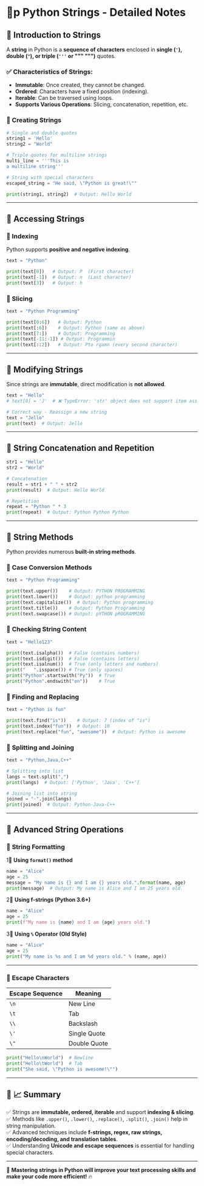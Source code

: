 # 📌p Python Strings - Detailed Notes

## 🔹 Introduction to Strings
A **string** in Python is a **sequence of characters** enclosed in **single (`'`), double (`"`), or triple (`'''` or """ """)** quotes.

### ✅ Characteristics of Strings:
- **Immutable**: Once created, they cannot be changed.
- **Ordered**: Characters have a fixed position (indexing).
- **Iterable**: Can be traversed using loops.
- **Supports Various Operations**: Slicing, concatenation, repetition, etc.

### 🔹 Creating Strings
```python
# Single and double quotes
string1 = 'Hello'
string2 = "World"

# Triple quotes for multiline strings
multi_line = '''This is
a multiline string'''

# String with special characters
escaped_string = "He said, \"Python is great!\""

print(string1, string2)  # Output: Hello World
```

---

## 🔹 Accessing Strings

### 🔸 Indexing
Python supports **positive and negative indexing**.

```python
text = "Python"

print(text[0])   # Output: P  (First character)
print(text[-1])  # Output: n  (Last character)
print(text[3])   # Output: h
```

### 🔸 Slicing
```python
text = "Python Programming"

print(text[0:6])   # Output: Python
print(text[:6])    # Output: Python (same as above)
print(text[7:])    # Output: Programming
print(text[-11:-1]) # Output: Programmin
print(text[::2])   # Output: Pto rgamn (every second character)
```

---

## 🔹 Modifying Strings
Since strings are **immutable**, direct modification is **not allowed**.

```python
text = "Hello"
# text[0] = 'J'  # ❌ TypeError: 'str' object does not support item assignment

# Correct way - Reassign a new string
text = "Jello"
print(text)  # Output: Jello
```

---

## 🔹 String Concatenation and Repetition
```python
str1 = "Hello"
str2 = "World"

# Concatenation
result = str1 + " " + str2
print(result)  # Output: Hello World

# Repetition
repeat = "Python " * 3
print(repeat)  # Output: Python Python Python
```

---

## 🔹 String Methods
Python provides numerous **built-in string methods**.

### 🔸 **Case Conversion Methods**
```python
text = "Python Programming"

print(text.upper())    # Output: PYTHON PROGRAMMING
print(text.lower())    # Output: python programming
print(text.capitalize())  # Output: Python programming
print(text.title())    # Output: Python Programming
print(text.swapcase()) # Output: pYTHON pROGRAMMING
```

### 🔸 **Checking String Content**
```python
text = "Hello123"

print(text.isalpha())  # False (contains numbers)
print(text.isdigit())  # False (contains letters)
print(text.isalnum())  # True (only letters and numbers)
print("   ".isspace()) # True (only spaces)
print("Python".startswith("Py"))  # True
print("Python".endswith("on"))    # True
```

### 🔸 **Finding and Replacing**
```python
text = "Python is fun"

print(text.find("is"))    # Output: 7 (index of "is")
print(text.index("fun"))  # Output: 10
print(text.replace("fun", "awesome"))  # Output: Python is awesome
```

### 🔸 **Splitting and Joining**
```python
text = "Python,Java,C++"

# Splitting into list
langs = text.split(",")  
print(langs)  # Output: ['Python', 'Java', 'C++']

# Joining list into string
joined = "-".join(langs)
print(joined)  # Output: Python-Java-C++
```

---

## 🔹 Advanced String Operations

### 🔸 **String Formatting**
1⃣ **Using `format()` method**
```python
name = "Alice"
age = 25
message = "My name is {} and I am {} years old.".format(name, age)
print(message)  # Output: My name is Alice and I am 25 years old.
```

2⃣ **Using f-strings (Python 3.6+)**
```python
name = "Alice"
age = 25
print(f"My name is {name} and I am {age} years old.")  
```

3⃣ **Using `%` Operator (Old Style)**
```python
name = "Alice"
age = 25
print("My name is %s and I am %d years old." % (name, age))
```

---

### 🔸 **Escape Characters**

| Escape Sequence | Meaning |
|----------------|---------|
| `\n` | New Line |
| `\t` | Tab |
| `\\` | Backslash |
| `\'` | Single Quote |
| `\"` | Double Quote |

```python
print("Hello\nWorld")  # Newline
print("Hello\tWorld")  # Tab
print("She said, \"Python is awesome!\"")
```

---

## 🔹 📈 Summary

✅ Strings are **immutable, ordered, iterable** and support **indexing & slicing**.  
✅ Methods like `.upper()`, `.lower()`, `.replace()`, `.split()`, `.join()` help in string manipulation.  
✅ Advanced techniques include **f-strings, regex, raw strings, encoding/decoding, and translation tables**.  
✅ Understanding **Unicode and escape sequences** is essential for handling special characters.  

---
🚀 **Mastering strings in Python will improve your text processing skills and make your code more efficient!** 🔥

